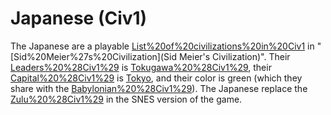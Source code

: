 # Japanese (Civ1)

The Japanese are a playable [List%20of%20civilizations%20in%20Civ1](civilization) in "[Sid%20Meier%27s%20Civilization](Sid Meier's Civilization)". Their [Leaders%20%28Civ1%29](leader) is [Tokugawa%20%28Civ1%29](Tokugawa), their [Capital%20%28Civ1%29](capital) is [Tokyo](Tokyo), and their color is green (which they share with the [Babylonian%20%28Civ1%29](Babylonians)). The Japanese replace the [Zulu%20%28Civ1%29](Zulus) in the SNES version of the game.